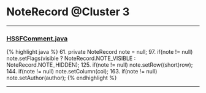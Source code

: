 # NoteRecord @Cluster 3

***

### [HSSFComment.java](https://searchcode.com/codesearch/view/15642324/)
{% highlight java %}
61. private NoteRecord note = null;
97.     if(note != null) note.setFlags(visible ? NoteRecord.NOTE_VISIBLE : NoteRecord.NOTE_HIDDEN);
125.     if(note != null) note.setRow((short)row);
144.     if(note != null) note.setColumn(col);
163.     if(note != null) note.setAuthor(author);
{% endhighlight %}

***

